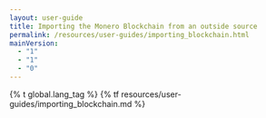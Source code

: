 ```yaml
---
layout: user-guide
title: Importing the Monero Blockchain from an outside source
permalink: /resources/user-guides/importing_blockchain.html
mainVersion:
  - "1"
  - "1"
  - "0"
---
```


{% t global.lang_tag %}
{% tf resources/user-guides/importing_blockchain.md %}